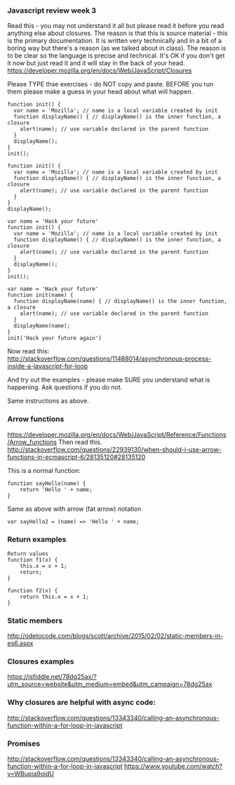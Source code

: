 ### Javascript review week 3
Read this - you may not understand it all but please read it before you read anything else about closures. The reason is that this is source material - this is the primary documentation. It is written very technically and in a bit of a boring way but there's a reason (as we talked about in class). The reason is to be clear so the language is precise and technical. It's OK if you don't get it now but just read it and it will stay in the back of your head. 
https://developer.mozilla.org/en/docs/Web/JavaScript/Closures

Please TYPE thse exercises - do NOT copy and paste.  BEFORE you run them please make a guess in your head about what will happen. 
```
function init() {
  var name = 'Mozilla'; // name is a local variable created by init
  function displayName() { // displayName() is the inner function, a closure
    alert(name); // use variable declared in the parent function    
  }
  displayName();    
}
init();
```

```
function init() {
  var name = 'Mozilla'; // name is a local variable created by init
  function displayName() { // displayName() is the inner function, a closure
    alert(name); // use variable declared in the parent function    
  }
}
displayName();    
```

```
var name = 'Hack your future'
function init() {
  var name = 'Mozilla'; // name is a local variable created by init
  function displayName() { // displayName() is the inner function, a closure
    alert(name); // use variable declared in the parent function    
  }
  displayName();
}
init();
```

```
var name = 'Hack your future'
function init(name) {
  function displayName(name) { // displayName() is the inner function, a closure
    alert(name); // use variable declared in the parent function    
  }
  displayName(name);
}
init('Hack your future again')
```

Now read this: http://stackoverflow.com/questions/11488014/asynchronous-process-inside-a-javascript-for-loop 

And try out the examples - please make SURE you understand what is happening. Ask questions if you do not. 

Same instructions as above.
### Arrow functions
https://developer.mozilla.org/en/docs/Web/JavaScript/Reference/Functions/Arrow_functions
Then read this. 
http://stackoverflow.com/questions/22939130/when-should-i-use-arrow-functions-in-ecmascript-6/28135120#28135120

This is a normal function: 
```
function sayHello(name) {
    return 'Hello ' + name;
}
```
Same as above with arrow (fat arrow) notation
```
var sayHello2 = (name) => 'Hello ' + name;
```

### Return examples
```
Return values
function f1(x) {
    this.x = x + 1;
    return;
}

function f2(x) {
    return this.x = x + 1;
}
```
### Static members 
http://odetocode.com/blogs/scott/archive/2015/02/02/static-members-in-es6.aspx

### Closures examples
https://jsfiddle.net/78dg25ax/?utm_source=website&utm_medium=embed&utm_campaign=78dg25ax

### Why closures are helpful with async code:
http://stackoverflow.com/questions/13343340/calling-an-asynchronous-function-within-a-for-loop-in-javascript

### Promises 
http://stackoverflow.com/questions/13343340/calling-an-asynchronous-function-within-a-for-loop-in-javascript
https://www.youtube.com/watch?v=WBupia9oidU
